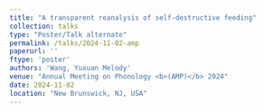 ```yaml
---
title: "A transparent reanalysis of self-destructive feeding"
collection: talks
type: "Poster/Talk alternate"
permalink: /talks/2024-11-02-amp
paperurl: ''
ftype: 'poster'
authors: 'Wang, Yuxuan Melody'
venue: "Annual Meeting on Phonology <b>(AMP)</b> 2024"
date: 2024-11-02
location: "New Brunswick, NJ, USA"
---
```

